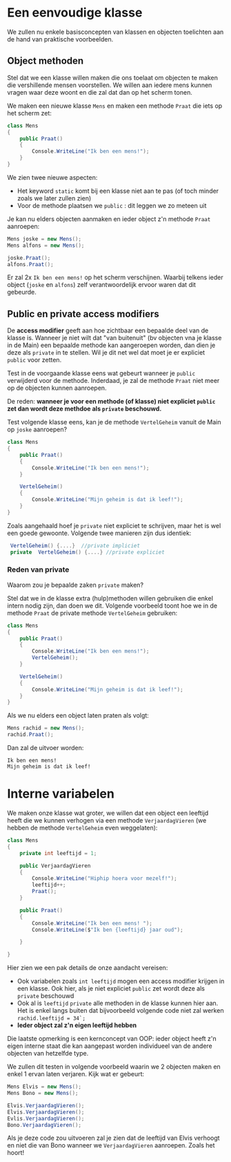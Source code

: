 # Een eenvoudige klasse

We zullen nu enkele basisconcepten van klassen en objecten toelichten aan de hand van praktische voorbeelden.

## Object methoden

Stel dat we een klasse willen maken die ons toelaat om objecten te maken die vershillende mensen voorstellen. We willen aan iedere mens kunnen vragen waar deze woont en die zal dat dan op het scherm tonen.

We maken een nieuwe klasse ``Mens`` en maken een methode ``Praat`` die iets op het scherm zet:

```csharp
class Mens
{
    public Praat()
    {
        Console.WriteLine("Ik ben een mens!");
    }
}
```

We zien twee nieuwe aspecten:

* Het keyword ``static`` komt bij een klasse niet aan te pas (of toch minder zoals we later zullen zien)
* Voor de methode plaatsen we ``public`` : dit leggen we zo meteen uit

Je kan nu elders objecten aanmaken en ieder object z'n methode ``Praat`` aanroepen:

```csharp
Mens joske = new Mens();
Mens alfons = new Mens();

joske.Praat();
alfons.Praat();
```

Er zal 2x ``Ik ben een mens!`` op het scherm verschijnen. Waarbij telkens ieder object (``joske`` en ``alfons``) zelf verantwoordelijk ervoor waren dat dit gebeurde.

## Public en private access modifiers

De **access modifier** geeft aan hoe zichtbaar een bepaalde deel van de klasse is. Wanneer je niet wilt dat "van buitenuit" (bv objecten vna je klasse in de Main) een bepaalde methode kan aangeroepen worden, dan dien je deze als ``private`` in te stellen. Wil je dit net wel dat moet je er expliciet ``public`` voor zetten.

Test in de voorgaande klasse eens wat gebeurt wanneer je ``public`` verwijderd voor de methode. Inderdaad, je zal de methode ``Praat`` niet meer op de objecten kunnen aanroepen.

De reden: **wanneer je voor een methode (of klasse) niet expliciet ``public`` zet dan wordt deze methdoe als ``private`` beschouwd.**

Test volgende klasse eens, kan je de methode ``VertelGeheim`` vanuit de Main op ``joske`` aanroepen?

```csharp
class Mens
{
    public Praat()
    {
        Console.WriteLine("Ik ben een mens!");
    }

    VertelGeheim()
    {
        Console.WriteLine("Mijn geheim is dat ik leef!");
    }
}
```

Zoals aangehaald hoef je ``private`` niet expliciet te schrijven, maar het is wel een goede gewoonte. Volgende twee manieren zijn dus identiek:

```csharp
 VertelGeheim() {....}  //private impliciet
 private  VertelGeheim() {....} //private expliciet
```

### Reden van private

Waarom zou je bepaalde zaken ``private`` maken? 

Stel dat we in de klasse extra (hulp)methoden willen gebruiken die enkel intern nodig zijn, dan doen we dit. Volgende voorbeeld toont hoe we in de methode ``Praat`` de private methode ``VertelGeheim`` gebruiken:


```csharp
class Mens
{
    public Praat()
    {
        Console.WriteLine("Ik ben een mens!");
        VertelGeheim();
    }

    VertelGeheim()
    {
        Console.WriteLine("Mijn geheim is dat ik leef!");
    }
}
```

Als we nu elders een object laten praten als volgt:

```csharp
Mens rachid = new Mens();
rachid.Praat();
```

Dan zal de uitvoer worden:

```text
Ik ben een mens!
Mijn geheim is dat ik leef!
```

# Interne variabelen

We maken onze klasse wat groter, we willen dat een object een leeftijd heeft die we kunnen verhogen via een methode ``VerjaardagVieren`` (we hebben de methode ``VertelGeheim`` even weggelaten):

```csharp
class Mens
{
    private int leeftijd = 1;

    public VerjaardagVieren
    {
        Console.WriteLine("Hiphip hoera voor mezelf!");
        leeftijd++;
        Praat();
    }

    public Praat()
    {
        Console.WriteLine("Ik ben een mens! ");
        Console.WriteLine($"Ik ben {leeftijd} jaar oud");

    }

}
```

Hier zien we een pak details de onze aandacht vereisen:

* Ook variabelen zoals ``int leeftijd`` mogen een access modifier krijgen in een klasse. Ook hier, als je niet expliciet ``public`` zet wordt deze als ``private`` beschouwd
* Ook al is ``leeftijd`` ``private`` alle methoden in de klasse kunnen hier aan. Het is enkel langs buiten dat bijvoorbeeld volgende code niet zal werken ``rachid.leeftijd = 34`;``
* **Ieder object zal z'n eigen leeftijd hebben**

Die laatste opmerking is een kernconcept van OOP: ieder object heeft z'n eigen interne staat die kan aangepast worden individueel van de andere objecten van hetzelfde type.

We zullen dit testen in volgende voorbeeld waarin we 2 objecten maken en enkel 1 ervan laten verjaren. Kijk wat er gebeurt:

```csharp
Mens Elvis = new Mens();
Mens Bono = new Mens();

Elvis.VerjaardagVieren();
Elvis.VerjaardagVieren();
Evlis.VerjaardagVieren();
Bono.VerjaardagVieren();
```

Als je deze code zou uitvoeren zal je zien dat de leeftijd van Elvis verhoogt en niet die van Bono wanneer we ``VerjaardagVieren`` aanroepen. Zoals het hoort!